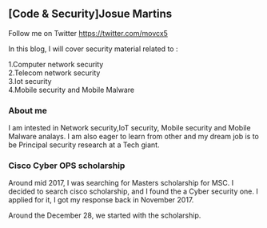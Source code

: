 ## [Code & Security]Josue Martins 
Follow me on
Twitter https://twitter.com/movcx5

In this blog, I will cover security material related to :

1.Computer network security\
2.Telecom network security\
3.Iot security \
4.Mobile security and Mobile Malware 


### About me

I am intested in Network security,IoT security, Mobile security and Mobile Malware analays.
I am also eager to learn from other and my dream job is to be Principal security research at a Tech giant.

### Cisco Cyber OPS scholarship

Around mid 2017, I was searching for Masters scholarship for MSC.
I decided to search cisco scholarship, and I found the a Cyber security one. 
I applied for it, I got my response back in November 2017.

Around the December 28, we started with the scholarship.

